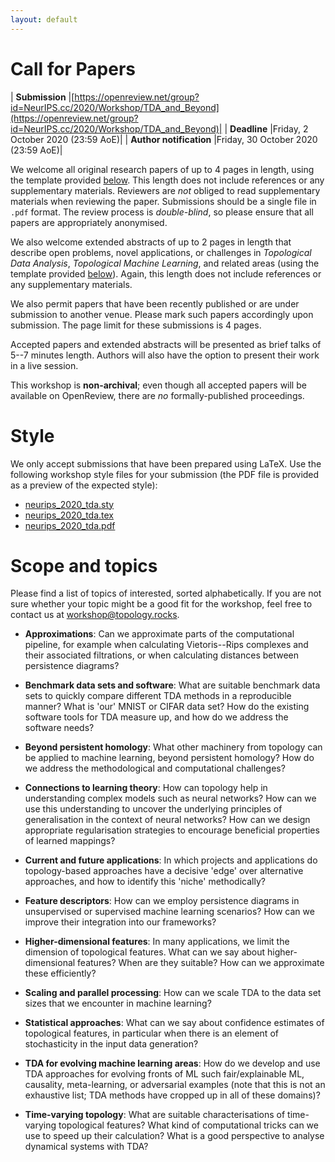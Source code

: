```yaml
---
layout: default
---
```


# Call for Papers

| **Submission**          |[https://openreview.net/group?id=NeurIPS.cc/2020/Workshop/TDA_and_Beyond](https://openreview.net/group?id=NeurIPS.cc/2020/Workshop/TDA_and_Beyond)|
| **Deadline**            |Friday,  2 October 2020 (23:59 AoE)|
| **Author notification** |Friday, 30 October 2020 (23:59 AoE)|

We welcome all original research papers of up to 4 pages in length,
using the template provided [below](#style). This length does not include
references or any supplementary materials. Reviewers are *not* obliged
to read supplementary materials when reviewing the paper.  Submissions
should be a single file in `.pdf` format. The review process is
*double-blind*, so please ensure that all papers are appropriately
anonymised.

We also welcome extended abstracts of up to 2 pages in length that
describe open problems, novel applications, or challenges in
*Topological Data Analysis*, *Topological Machine Learning*, and related
areas&nbsp;(using the template provided [below](#style)). Again, this length does
not include references or any supplementary materials.

We also permit papers that have been recently published or are under
submission to another venue. Please mark such papers accordingly upon
submission. The page limit for these submissions is 4 pages.

Accepted papers and extended abstracts will be presented as brief talks
of 5--7 minutes length. Authors will also have the option to present
their work in a live session.

This workshop is **non-archival**; even though all accepted papers will be
available on OpenReview, there are *no* formally-published proceedings.

# Style

We only accept submissions that have been prepared using LaTeX. Use the
following workshop style files for your submission (the PDF file is
provided as a preview of the expected style):

- [neurips_2020_tda.sty](/assets/neurips_2020_tda.sty)
- [neurips_2020_tda.tex](/assets/neurips_2020_tda.tex)
- [neurips_2020_tda.pdf](/assets/neurips_2020_tda.pdf)

# Scope and topics

Please find a list of topics of interested, sorted alphabetically. If
you are not sure whether your topic might be a good fit for the
workshop, feel free to contact us at [workshop@topology.rocks](mailto:workshop@topology.rocks).

-   **Approximations**: Can we approximate parts of the computational
    pipeline, for example when calculating Vietoris--Rips complexes and
    their associated filtrations, or when calculating distances between
    persistence diagrams?

-   **Benchmark data sets and software**: What are suitable benchmark
    data sets to quickly compare different TDA methods in a reproducible
    manner? What is 'our' MNIST or CIFAR data set? How do the existing
    software tools for TDA measure up, and how do we address the
    software needs?

-   **Beyond persistent homology**: What other machinery from topology
    can be applied to machine learning, beyond persistent homology? How
    do we address the methodological and computational challenges?

-   **Connections to learning theory**: How can topology help in
    understanding complex models such as neural networks? How can we use
    this understanding to uncover the underlying principles of
    generalisation in the context of neural networks? How can we design
    appropriate regularisation strategies to encourage beneficial
    properties of learned mappings?

-   **Current and future applications**: In which projects and
    applications do topology-based approaches have a decisive 'edge' over
    alternative approaches, and how to identify this 'niche'
    methodically?

-   **Feature descriptors**: How can we employ persistence diagrams in
    unsupervised or supervised machine learning scenarios? How can we
    improve their integration into our frameworks?

-   **Higher-dimensional features**: In many applications, we limit the
    dimension of topological features. What can we say about
    higher-dimensional features? When are they suitable? How can we
    approximate these efficiently?

-   **Scaling and parallel processing**: How can we scale TDA to the
    data set sizes that we encounter in machine learning?

-   **Statistical approaches**: What can we say about confidence
    estimates of topological features, in particular when there is an
    element of stochasticity in the input data generation?

-   **TDA for evolving machine learning areas**: How do we develop and
    use TDA approaches for evolving fronts of ML such fair/explainable
    ML, causality, meta-learning, or adversarial examples (note that
    this is not an exhaustive list; TDA methods have cropped up in all
    of these domains)?

-   **Time-varying topology**: What are suitable characterisations of
    time-varying topological features? What kind of computational tricks
    can we use to speed up their calculation? What is a good perspective
    to analyse dynamical systems with TDA?
